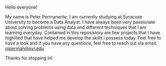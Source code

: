 Hello everyone!

My name is Peter Permanente. I am currently studying at Syracuse University to become a Data Analyst. 
I have always been very passionate about solving problems using data and different techniques that I am learning everyday.
Contained in this reposistory are few projects that I have highlited that have helped me develop the skills i possess today.
Feel free to have a look and if you have any questions, feel free to reach out via email: pjperman@syr.edu

Thanks for stopping in!
